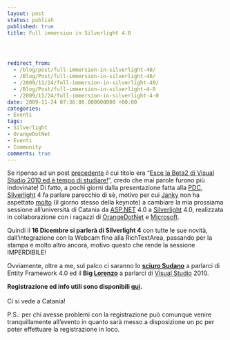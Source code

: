```yaml
---
layout: post
status: publish
published: true
title: Full immersion in Silverlight 4.0




redirect_from: 
  - /blog/post/full-immersion-in-silverlight-40/
  - /Blog/Post/full-immersion-in-silverlight-40/
  - /2009/11/24/full-immersion-in-silverlight-40/
  - /Blog/Post/full-immersion-in-silverlight-4-0
  - /2009/11/24/full-immersion-in-silverlight-4-0
date: 2009-11-24 07:36:00.000000000 +00:00
categories:
- Eventi
tags:
- Silverlight
- OrangeDotNet
- Eventi
- Community
comments: true
---
```

<p>
	Se ripenso ad un post <a href="http://imperugo.tostring.it/blog/post/welcome-parallel-linq" target="_blank" title="Welcome Parallel Linq">precedente</a> il cui titolo era &ldquo;<a href="http://imperugo.tostring.it/blog/post/esce-la-beta2-di-visual-studio-2010-ed-and-egrave-tempo-di-studiare" target="_blank" title="Esce la Beta2 di Visual Studio 2010 ed è tempo di studiare!">Esce la Beta2 di Visual Studio 2010 ed &egrave; tempo di studiare!</a>&rdquo;, credo che mai parole furono pi&ugrave; indovinate! Di fatto, a pochi giorni dalla presentazione fatta alla <a href="http://www.microsoftpdc.com/" rel="nofollow" target="_blank" title="Microsoft PDC">PDC</a>, <a href="http://imperugo.tostring.it/categories/archive/Silverlight" target="_blank" title="Silverlight">Silverlight</a> 4 fa parlare parecchio di s&egrave;, motivo per cui <a href="http://blogs.ugidotnet.org/janky" rel="nofollow" target="_blank" title="Giancarlo Sudano">Janky</a> non ha aspettato <a href="http://blogs.ugidotnet.org/janky/archive/2009/11/19/microsoft-community-tour-a-catania-agenda-e-iscrizioni.aspx" rel="nofollow" target="_blank" title="Microsoft Community Tour a Catania, Agenda e Iscrizioni">molto</a> (il giorno stesso della keynote) a cambiare la mia prossiama sessione all&rsquo;universit&agrave; di Catania da <a href="http://imperugo.tostring.it/categories/archive/ASP.NET" target="_blank" title="ASP.NET">ASP.NET</a> 4.0 a <a href="http://imperugo.tostring.it/categories/archive/Silverlight" target="_blank" title="Silverlight">Silverlight</a> 4.0, realizzata in collaborazione con i ragazzi di <a href="http://www.orangedotnet.org/" rel="nofollow" target="_blank" title="OrangeDotNet">OrangeDotNet</a> e <a href="http://www.microsoft.com" rel="nofollow" target="_blank" title="Microsoft Corporation">Microsoft</a>.</p>
<p>
	Quindi il <strong>16 Dicembre si parler&agrave; di Silverlight 4</strong> con tutte le sue novit&agrave;, dall&rsquo;integrazione con la Webcam fino alla RichTextArea, passando per la stampa e molto altro ancora, motivo questo che rende la sessione IMPERDIBILE!</p>
<p>
	Ovviamente, oltre a me, sul palco ci saranno lo <a href="http://blogs.ugidotnet.org/janky/Default.aspx" rel="nofollow" target="_blank" title="Giancarlo Sudano"><strong>sciuro Sudano</strong></a> a parlarci di Entity Framework 4.0 ed il <strong>Big </strong><a href="http://www.geniodelmale.info/" rel="nofollow" target="_blank" title="Lorenzo Barbieri"><strong>Lorenzo</strong></a> a parlarci di <a href="http://imperugo.tostring.it/blog/search?q=Visual+Studio&amp;searchButton=Go" target="_blank" title="Search Visual Studio">Visual Studio</a> 2010.</p>
<p>
	<strong>Registrazione ed info utili sono disponibili </strong><a href="http://msevents.microsoft.com/CUI/EventDetail.aspx?EventID=1032433664&amp;Culture=it-IT" rel="nofollow" target="_blank" title="Community Tour: OrangeDotNet-Web"><strong>qui</strong></a><strong>. <br />
	</strong> <br />
	Ci si vede a Catania!</p>
<p>
	P.S.: per chi avesse problemi con la registrazione pu&ograve; comunque venire tranquillamente all&rsquo;evento in quanto sar&agrave; messo a disposizione un pc per poter effettuare la registrazione in loco.</p>
